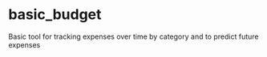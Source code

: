 # basic_budget
Basic tool for tracking expenses over time by category and to predict future expenses

